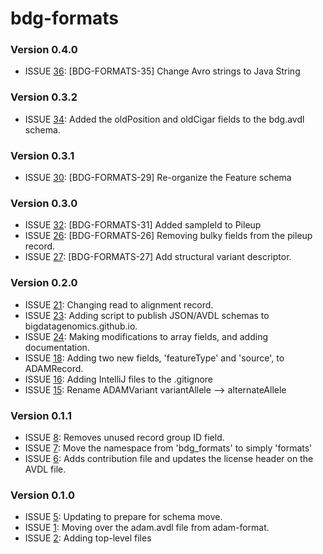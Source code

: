 # bdg-formats #

### Version 0.4.0 ###
* ISSUE [36](https://github.com/bigdatagenomics/bdg-formats/pull/36): [BDG-FORMATS-35] Change Avro strings to Java String

### Version 0.3.2 ###
* ISSUE [34](https://github.com/bigdatagenomics/bdg-formats/pull/34): Added the oldPosition and oldCigar fields to the bdg.avdl schema.

### Version 0.3.1 ###
* ISSUE [30](https://github.com/bigdatagenomics/bdg-formats/pull/30): [BDG-FORMATS-29] Re-organize the Feature schema

### Version 0.3.0 ###
* ISSUE [32](https://github.com/bigdatagenomics/bdg-formats/pull/32): [BDG-FORMATS-31] Added sampleId to Pileup
* ISSUE [26](https://github.com/bigdatagenomics/bdg-formats/pull/26): [BDG-FORMATS-26] Removing bulky fields from the pileup record.
* ISSUE [27](https://github.com/bigdatagenomics/bdg-formats/pull/27): [BDG-FORMATS-27] Add structural variant descriptor.

### Version 0.2.0 ###
* ISSUE [21](https://github.com/bigdatagenomics/bdg-formats/pull/21): Changing read to alignment record.
* ISSUE [23](https://github.com/bigdatagenomics/bdg-formats/pull/23): Adding script to publish JSON/AVDL schemas to bigdatagenomics.github.io.
* ISSUE [24](https://github.com/bigdatagenomics/bdg-formats/pull/24): Making modifications to array fields, and adding documentation.
* ISSUE [18](https://github.com/bigdatagenomics/bdg-formats/pull/18): Adding two new fields, 'featureType' and 'source', to ADAMRecord.
* ISSUE [16](https://github.com/bigdatagenomics/bdg-formats/pull/16): Adding IntelliJ files to the .gitignore
* ISSUE [15](https://github.com/bigdatagenomics/bdg-formats/pull/15): Rename ADAMVariant variantAllele --> alternateAllele

### Version 0.1.1 ###
* ISSUE [8](https://github.com/bigdatagenomics/bdg-formats/pull/8): Removes unused record group ID field.
* ISSUE [7](https://github.com/bigdatagenomics/bdg-formats/pull/7): Move the namespace from 'bdg_formats' to simply 'formats'
* ISSUE [6](https://github.com/bigdatagenomics/bdg-formats/pull/6): Adds contribution file and updates the license header on the AVDL file.

### Version 0.1.0 ###
* ISSUE [5](https://github.com/bigdatagenomics/bdg-formats/pull/5): Updating to prepare for schema move.
* ISSUE [1](https://github.com/bigdatagenomics/bdg-formats/pull/1): Moving over the adam.avdl file from adam-format.
* ISSUE [2](https://github.com/bigdatagenomics/bdg-formats/pull/2): Adding top-level files
